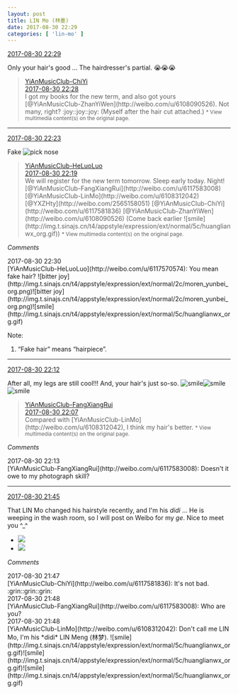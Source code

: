 ```yaml
---
layout: post
title: LIN Mo (林墨)
date: 2017-08-30 22:29
categories: [ 'lin-mo' ]
---
```


<div class="weibo-info">
  <a href="http://weibo.com/6108312042/FjxyMsZiW">2017-08-30 22:29</a>
</div>

Only your hair's good … The hairdresser's partial. :sob::sob::sob:

<!-- more -->

> <div class="weibo-post-name">
>   <a href="http://weibo.com/u/6117581836">YiAnMusicClub-ChiYi</a>
> </div>
> <div class="weibo-info">
>   <a href="http://weibo.com/6117581836/Fjxyogq3F">2017-08-30 22:28</a>
> </div>
> I got my books for the new term, and also got yours [@YiAnMusicClub-ZhanYiWen](http://weibo.com/u/6108090526). Not many, right? :joy::joy::joy: (Myself after the hair cut attached.)  
> <small>* View multimedia content(s) on the original page.</small>

---

<div class="weibo-info">
  <a href="http://weibo.com/6108312042/Fjxweo2ar">2017-08-30 22:23</a>
</div>

Fake ![pick nose](http://img.t.sinajs.cn/t4/appstyle/expression/ext/normal/0b/wabi_org.gif)

> <div class="weibo-post-name">
>   <a href="http://weibo.com/u/6117570574">YiAnMusicClub-HeLuoLuo</a>
> </div>
> <div class="weibo-info">
>   <a href="http://weibo.com/6117570574/FjxuW3anG">2017-08-30 22:19</a>
> </div>
> We will register for the new term tomorrow. Sleep early today. Night! [@YiAnMusicClub-FangXiangRui](http://weibo.com/u/6117583008) [@YiAnMusicClub-LinMo](http://weibo.com/u/6108312042) [@YXZHty](http://weibo.com/2565158051) [@YiAnMusicClub-ChiYi](http://weibo.com/u/6117581836) [@YiAnMusicClub-ZhanYiWen](http://weibo.com/u/6108090526) (Come back earlier ![smile](http://img.t.sinajs.cn/t4/appstyle/expression/ext/normal/5c/huanglianwx_org.gif))  
> <small>* View multimedia content(s) on the original page.</small>

*Comments*

<div class="weibo-info">2017-08-30 22:30</div>
[YiAnMusicClub-HeLuoLuo](http://weibo.com/u/6117570574): You mean fake hair? ![bitter joy](http://img.t.sinajs.cn/t4/appstyle/expression/ext/normal/2c/moren_yunbei_org.png)![bitter joy](http://img.t.sinajs.cn/t4/appstyle/expression/ext/normal/2c/moren_yunbei_org.png)![smile](http://img.t.sinajs.cn/t4/appstyle/expression/ext/normal/5c/huanglianwx_org.gif)

Note:
1. “Fake hair” means “hairpiece”.

---

<div class="weibo-info">
  <a href="http://weibo.com/6108312042/FjxrS1x7b">2017-08-30 22:12</a>
</div>

After all, my legs are still cool!!! And, your hair's just so-so. ![smile](http://img.t.sinajs.cn/t4/appstyle/expression/ext/normal/5c/huanglianwx_org.gif)![smile](http://img.t.sinajs.cn/t4/appstyle/expression/ext/normal/5c/huanglianwx_org.gif)![smile](http://img.t.sinajs.cn/t4/appstyle/expression/ext/normal/5c/huanglianwx_org.gif)

> <div class="weibo-post-name">
>   <a href="http://weibo.com/u/6117583008">YiAnMusicClub-FangXiangRui</a>
> </div>
> <div class="weibo-info">
>   <a href="http://weibo.com/6117583008/Fjxq4lKcX">2017-08-30 22:07</a>
> </div>
> Compared with [YiAnMusicClub-LinMo](http://weibo.com/u/6108312042), I think my hair's better.  
> <small>* View multimedia content(s) on the original page.</small>

*Comments*

<div class="weibo-info">2017-08-30 22:13</div>
[YiAnMusicClub-FangXiangRui](http://weibo.com/u/6117583008): Doesn't it owe to my photograph skill?

---

<div class="weibo-info">
  <a href="http://weibo.com/6108312042/Fjxh4rAJ0">2017-08-30 21:45</a>
</div>

That LIN Mo changed his hairstyle recently, and I'm his *didi* … He is weeping in the wash room, so I will post on Weibo for my *ge*. Nice to meet you ^_^

<ul class="weibo-pic-list-1">
  <li class="weibo-pic">
    <a href="http://wx2.sinaimg.cn/mw690/006FnQZYgy1fj22zx1pbcj31ho1zk7wj.jpg"><img src="//wx2.sinaimg.cn/thumb150/006FnQZYgy1fj22zx1pbcj31ho1zk7wj.jpg" /></a>
  </li>
  <li class="weibo-pic">
    <a href="http://wx3.sinaimg.cn/mw690/006FnQZYgy1fj22zspu0lj31ho1zkx6q.jpg"><img src="//wx3.sinaimg.cn/thumb150/006FnQZYgy1fj22zspu0lj31ho1zkx6q.jpg" /></a>
  </li>
</ul>

*Comments*

<div class="weibo-info">2017-08-30 21:47</div>
[YiAnMusicClub-ChiYi](http://weibo.com/u/6117581836): It's not bad. :grin::grin::grin:

<div class="weibo-info">2017-08-30 21:48</div>
[YiAnMusicClub-FangXiangRui](http://weibo.com/u/6117583008): Who are you?

<div class="weibo-info">2017-08-30 21:48</div>
[YiAnMusicClub-LinMo](http://weibo.com/u/6108312042): Don't call me LIN Mo, I'm his *didi* LIN Meng (林梦). ![smile](http://img.t.sinajs.cn/t4/appstyle/expression/ext/normal/5c/huanglianwx_org.gif)![smile](http://img.t.sinajs.cn/t4/appstyle/expression/ext/normal/5c/huanglianwx_org.gif)![smile](http://img.t.sinajs.cn/t4/appstyle/expression/ext/normal/5c/huanglianwx_org.gif)
